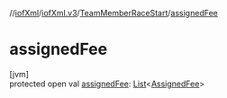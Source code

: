 //[iofXml](../../../index.md)/[iofXml.v3](../index.md)/[TeamMemberRaceStart](index.md)/[assignedFee](assigned-fee.md)

# assignedFee

[jvm]\
protected open val [assignedFee](assigned-fee.md): [List](https://docs.oracle.com/javase/8/docs/api/java/util/List.html)<[AssignedFee](../-assigned-fee/index.md)>
